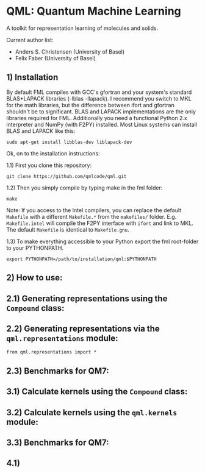 # QML: Quantum Machine Learning

A toolkit for representation learning of molecules and solids.

Current author list:
* Anders S. Christensen (University of Basel)
* Felix Faber (University of Basel)

## 1) Installation

By default FML compiles with GCC's gfortran and your system's standard BLAS+LAPACK libraries (-lblas -llapack). I recommend you switch to MKL for the math libraries, but the difference between ifort and gfortran shouldn't be to significant. BLAS and LAPACK implementations are the only libraries required for FML. Additionally you need a functional Python 2.x interpreter and NumPy (with F2PY) installed. Most Linux systems can install BLAS and LAPACK like this:

    sudo apt-get install libblas-dev liblapack-dev

Ok, on to the installation instructions:

1.1) First you clone this repository: 

    git clone https://github.com/qmlcode/qml.git

1.2) Then you simply compile by typing make in the fml folder:

    make

Note: If you access to the Intel compilers, you can replace the default `Makefile` with a different `Makefile.*` from the `makefiles/` folder. E.g. `Makefile.intel` will compile the F2PY interface with `ifort` and link to MKL. The default `Makefile` is identical to `Makefile.gnu`.

1.3) To make everything accessible to your Python export the fml root-folder to your PYTHONPATH.

    export PYTHONPATH=/path/to/installation/qml:$PYTHONPATH

## 2) How to use:


## 2.1) Generating representations using the `Compound` class:

## 2.2) Generating representations via the `qml.representations` module:


    from qml.representations import *





## 2.3) Benchmarks for QM7:

## 3.1) Calculate kernels using the `Compound` class:

## 3.2) Calculate kernels using the `qml.kernels` module:

## 3.3) Benchmarks for QM7:

## 4.1) 
